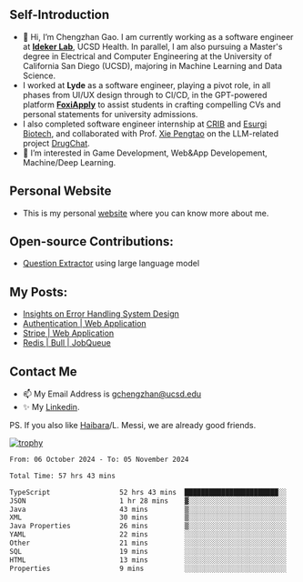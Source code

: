 ## Self-Introduction
- 👋 Hi, I’m Chengzhan Gao. I am currently working as a software engineer at **[Ideker Lab](https://idekerlab.ucsd.edu/)**, UCSD Health. In parallel, I am also pursuing a Master's degree in Electrical and Computer Engineering at the University of California San Diego (UCSD), majoring in Machine Learning and Data Science.
- I worked at **Lyde** as a software engineer, playing a pivot role, in all phases from UI/UX design through to CI/CD, in the GPT-powered platform **[FoxiApply](https://lyde.io)** to assist students in crafting compelling CVs and personal statements for university admissions.
- I also completed software engineer internship at [CRIB](https://apps.apple.com/us/app/crib-for-roommates/id6468918103?platform=iphone) and [Esurgi Biotech](https://myesurgi.com/), and collaborated with Prof. [Xie Pengtao](https://pengtaoxie.github.io/) on the LLM-related project [DrugChat](https://github.com/UCSD-AI4H/drugchat).
- 👀 I’m interested in Game Development, Web&App Developement, Machine/Deep Learning.

## Personal Website
-  This is my personal [website](https://gaochengzhan.netlify.app/) where you can know more about me.

## Open-source Contributions:
- [Question Extractor](https://github.com/nestordemeure/question_extractor) using large language model

## My Posts:
- [Insights on Error Handling System Design](https://gaochengzhan.netlify.app/post/error-handling/)
- [Authentication | Web Application](https://gaochengzhan.netlify.app/post/authentication/)
- [Stripe | Web Application](https://gaochengzhan.netlify.app/post/stripe/)
- [Redis | Bull | JobQueue](https://gaochengzhan.netlify.app/post/job-queue/)

## Contact Me
- 📫 My Email Address is gchengzhan@ucsd.edu
- ✨ My [Linkedin](https://www.linkedin.com/in/chengzhan-christoffel-gao/).

PS. If you also like [Haibara](https://www.detectiveconanworld.com/wiki/Ai_Haibara)/L. Messi, we are already good friends.

[![trophy](https://github-profile-trophy.vercel.app/?username=gaochengzhan&theme=flat&row=1&margin-w=12)](https://github.com/ryo-ma/github-profile-trophy)

<!--START_SECTION:waka-->

```txt
From: 06 October 2024 - To: 05 November 2024

Total Time: 57 hrs 43 mins

TypeScript                 52 hrs 43 mins  ███████████████████████░░   91.34 %
JSON                       1 hr 28 mins    ▓░░░░░░░░░░░░░░░░░░░░░░░░   02.56 %
Java                       43 mins         ▒░░░░░░░░░░░░░░░░░░░░░░░░   01.26 %
XML                        30 mins         ▒░░░░░░░░░░░░░░░░░░░░░░░░   00.87 %
Java Properties            26 mins         ▒░░░░░░░░░░░░░░░░░░░░░░░░   00.76 %
YAML                       22 mins         ░░░░░░░░░░░░░░░░░░░░░░░░░   00.66 %
Other                      21 mins         ░░░░░░░░░░░░░░░░░░░░░░░░░   00.61 %
SQL                        19 mins         ░░░░░░░░░░░░░░░░░░░░░░░░░   00.56 %
HTML                       13 mins         ░░░░░░░░░░░░░░░░░░░░░░░░░   00.39 %
Properties                 9 mins          ░░░░░░░░░░░░░░░░░░░░░░░░░   00.29 %
```

<!--END_SECTION:waka-->

<!---
gaochengzhan/gaochengzhan is a ✨ special ✨ repository because its `README.md` (this file) appears on your GitHub profile.
You can click the Preview link to take a look at your changes.
--->
